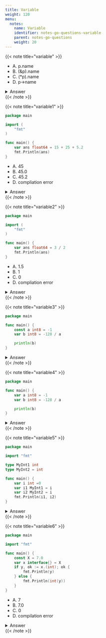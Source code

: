 ```yaml
---
title: Variable
weight: 120
menu:
  notes:
    name: Variable
    identifier: notes-go-questions-variable
    parent: notes-go-questions
    weight: 20
---
```


{{< note title="variable" >}}

- A. p.name
- B. (&p).name
- C. (*p).name
- D. p->name

<details>
<summary>Answer</summary>
<pre>
<code>AC
</code></pre></details>
{{< /note >}}



{{< note title="variable1" >}}
```go
package main

import (
	"fmt"
)

func main() {
	var ans float64 = 15 + 25 + 5.2
	fmt.Println(ans)
}
```
- A. 45
- B. 45.0
- C. 45.2
- D. compliation error

<details>
<summary>Answer</summary>
<pre><a href="https://go.dev/play/p/VCR1yAY32nG" target="_blank">Try it</a>
<code>C
</code></pre></details>
{{< /note >}}



{{< note title="variable2" >}}
```go
package main

import (
	"fmt"
)

func main() {
	var ans float64 = 3 / 2
	fmt.Println(ans)
}
```
- A. 1.5
- B. 1
- C. 0
- D. compliation error

<details>
<summary>Answer</summary>
<pre><a href="https://go.dev/play/p/SXwEiV0FUWJ" target="_blank">Try it</a>
<code>B
</code></pre></details>
{{< /note >}}



{{< note title="variable3" >}}
```go
package main

func main() {
	const a int8 = -1
	var b int8 = -128 / a

	println(b)
}
```

<details>
<summary>Answer</summary>
<pre><a href="https://go.dev/play/p/Th1vvvhoDjR" target="_blank">Try it</a>
<code class="language-shell">compliation error
-128 / a (constant 128 of type int8) overflows int8
</code></pre></details>
{{< /note >}}



{{< note title="variable4" >}}
```go
package main

func main() {
	var a int8 = -1
	var b int8 = -128 / a

	println(b)
}
```

<details>
<summary>Answer</summary>
<pre><a href="https://go.dev/play/p/Z8N_FB4szWY" target="_blank">Try it</a>
<code class="language-shell">-128
</code></pre></details>
{{< /note >}}



{{< note title="variable5" >}}

```go
package main

import "fmt"

type MyInt1 int
type MyInt2 = int

func main() {
	var i int =0
	var i1 MyInt1 = i
	var i2 MyInt2 = i
	fmt.Println(i1, i2)
}
```

<details>
<summary>Answer</summary>
<pre><a href="https://go.dev/play/p/Q25PLVaAOfd" target="_blank">Try it</a>
<code class="language-shell">compilation error
cannot use i (variable of type int) as MyInt1 value in variable declaration
</code></pre></details>
{{< /note >}}



{{< note title="variable6" >}}

```go
package main

import "fmt"

func main() {
	const X = 7.0
	var x interface{} = X
	if y, ok := x.(int); ok {
		fmt.Println(y)
	} else {
		fmt.Println(int(y))
	}
}
```
- A. 7
- B. 7.0
- C. 0
- D. compilation error

<details>
<summary>Answer</summary>
<pre><a href="https://go.dev/play/p/lKmlfL6X6Qu" target="_blank">Try it</a>
<code>C
</code></pre></details>
{{< /note >}}
